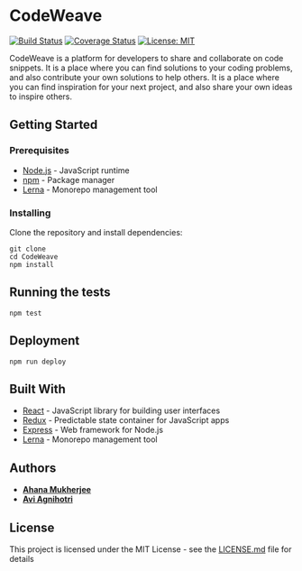 # CodeWeave

[![Build Status](https://travis-ci.org/ahana-mukherjee/CodeWeave.svg?branch=master)](https://travis-ci.org/ahana-mukherjee/CodeWeave)
[![Coverage Status](https://coveralls.io/repos/github/ahana-mukherjee/CodeWeave/badge.svg?branch=master)](https://coveralls.io/github/ahana-mukherjee/CodeWeave?branch=master)
[![License: MIT](https://img.shields.io/badge/License-MIT-yellow.svg)](https://opensource.org/licenses/MIT)


CodeWeave is a platform for developers to share and collaborate on code snippets. It is a place where you can find solutions to your coding problems, and also contribute your own solutions to help others. It is a place where you can find inspiration for your next project, and also share your own ideas to inspire others.

## Getting Started

### Prerequisites

* [Node.js](https://nodejs.org/en/) - JavaScript runtime
* [npm](https://www.npmjs.com/) - Package manager
* [Lerna](https://lernajs.io/) - Monorepo management tool

### Installing

Clone the repository and install dependencies:

```
git clone
cd CodeWeave
npm install
```

## Running the tests

```
npm test
```

## Deployment

```
npm run deploy
```

## Built With

* [React](https://reactjs.org/) - JavaScript library for building user interfaces
* [Redux](https://redux.js.org/) - Predictable state container for JavaScript apps
* [Express](https://expressjs.com/) - Web framework for Node.js
* [Lerna](https://lernajs.io/) - Monorepo management tool


## Authors

* **[Ahana Mukherjee](https://github.com/ahana-mukherjee)**
* **[Avi Agnihotri](https://github.com/avi-agnihotri)**


## License

This project is licensed under the MIT License - see the [LICENSE.md](LICENSE.md) file for details